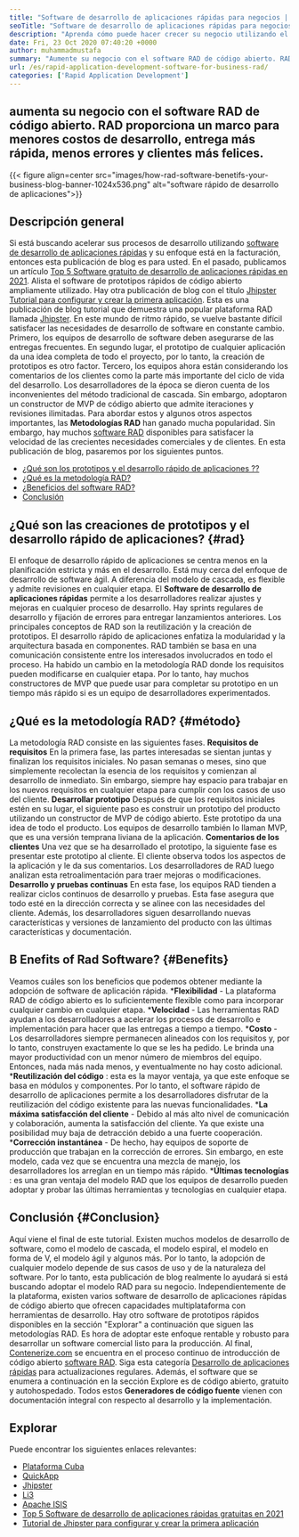 ```yaml
---
title: "Software de desarrollo de aplicaciones rápidas para negocios | Radiante" 
seoTitle: "Software de desarrollo de aplicaciones rápidas para negocios | Radiante" 
description: "Aprenda cómo puede hacer crecer su negocio utilizando el software de desarrollo de aplicaciones rápidas. Este artículo le dará una comprensión de las metodologías RAD de código abierto." 
date: Fri, 23 Oct 2020 07:40:20 +0000
author: muhammadmustafa
summary: "Aumente su negocio con el software RAD de código abierto. RAD proporciona un marco para menores costos de desarrollo, entrega más rápida, menos errores y clientes más felices." 
url: /es/rapid-application-development-software-for-business-rad/
categories: ['Rapid Application Development']
---
```


## aumenta su negocio con el software RAD de código abierto. RAD proporciona un marco para menores costos de desarrollo, entrega más rápida, menos errores y clientes más felices.

{{< figure align=center src="images/how-rad-software-benetifs-your-business-blog-banner-1024x536.png" alt="software rápido de desarrollo de aplicaciones">}}


## Descripción general
Si está buscando acelerar sus procesos de desarrollo utilizando [software de desarrollo de aplicaciones rápidas][1] y su enfoque está en la facturación, entonces esta publicación de blog es para usted. En el pasado, publicamos un artículo [Top 5 Software gratuito de desarrollo de aplicaciones rápidas en 2021][2]. Alista el software de prototipos rápidos de código abierto ampliamente utilizado. Hay otra publicación de blog con el título [Jhipster Tutorial para configurar y crear la primera aplicación][3]. Esta es una publicación de blog tutorial que demuestra una popular plataforma RAD llamada [Jhipster][4].
En este mundo de ritmo rápido, se vuelve bastante difícil satisfacer las necesidades de desarrollo de software en constante cambio. Primero, los equipos de desarrollo de software deben asegurarse de las entregas frecuentes. En segundo lugar, el prototipo de cualquier aplicación da una idea completa de todo el proyecto, por lo tanto, la creación de prototipos es otro factor. Tercero, los equipos ahora están considerando los comentarios de los clientes como la parte más importante del ciclo de vida del desarrollo. Los desarrolladores de la época se dieron cuenta de los inconvenientes del método tradicional de cascada. Sin embargo, adoptaron un constructor de MVP de código abierto que admite iteraciones y revisiones ilimitadas.
Para abordar estos y algunos otros aspectos importantes, las **Metodologías RAD**  han ganado mucha popularidad. Sin embargo, hay muchos [software RAD][1] disponibles para satisfacer la velocidad de las crecientes necesidades comerciales y de clientes.
En esta publicación de blog, pasaremos por los siguientes puntos.
  * [¿Qué son los prototipos y el desarrollo rápido de aplicaciones ??][5]
  * [¿Qué es la metodología RAD?][6]
  * [¿Beneficios del software RAD?][7]
  * [Conclusión][8]

## ¿Qué son las creaciones de prototipos y el desarrollo rápido de aplicaciones?   {#rad}
El enfoque de desarrollo rápido de aplicaciones se centra menos en la planificación estricta y más en el desarrollo. Está muy cerca del enfoque de desarrollo de software ágil. A diferencia del modelo de cascada, es flexible y admite revisiones en cualquier etapa.
El **Software de desarrollo de aplicaciones rápidas**  permite a los desarrolladores realizar ajustes y mejoras en cualquier proceso de desarrollo. Hay sprints regulares de desarrollo y fijación de errores para entregar lanzamientos anteriores.
Los principales conceptos de RAD son la reutilización y la creación de prototipos. El desarrollo rápido de aplicaciones enfatiza la modularidad y la arquitectura basada en componentes. RAD también se basa en una comunicación consistente entre los interesados ​​involucrados en todo el proceso. Ha habido un cambio en la metodología RAD donde los requisitos pueden modificarse en cualquier etapa. Por lo tanto, hay muchos constructores de MVP que puede usar para completar su prototipo en un tiempo más rápido si es un equipo de desarrolladores experimentados.

## ¿Qué es la metodología RAD?   {#método}
La metodología RAD consiste en las siguientes fases.
**Requisitos de requisitos** 
En la primera fase, las partes interesadas se sientan juntas y finalizan los requisitos iniciales. No pasan semanas o meses, sino que simplemente recolectan la esencia de los requisitos y comienzan al desarrollo de inmediato. Sin embargo, siempre hay espacio para trabajar en los nuevos requisitos en cualquier etapa para cumplir con los casos de uso del cliente.
**Desarrollar prototipo** 
Después de que los requisitos iniciales estén en su lugar, el siguiente paso es construir un prototipo del producto utilizando un constructor de MVP de código abierto. Este prototipo da una idea de todo el producto. Los equipos de desarrollo también lo llaman MVP, que es una versión temprana liviana de la aplicación.
**Comentarios de los clientes** 
Una vez que se ha desarrollado el prototipo, la siguiente fase es presentar este prototipo al cliente. El cliente observa todos los aspectos de la aplicación y le da sus comentarios. Los desarrolladores de RAD luego analizan esta retroalimentación para traer mejoras o modificaciones.
**Desarrollo y pruebas continuas** 
En esta fase, los equipos RAD tienden a realizar ciclos continuos de desarrollo y pruebas. Esta fase asegura que todo esté en la dirección correcta y se alinee con las necesidades del cliente. Además, los desarrolladores siguen desarrollando nuevas características y versiones de lanzamiento del producto con las últimas características y documentación.

## B **Enefits of Rad Software?**    {#Benefits}
Veamos cuáles son los beneficios que podemos obtener mediante la adopción de software de aplicación rápida.
  ***Flexibilidad**  - La plataforma RAD de código abierto es lo suficientemente flexible como para incorporar cualquier cambio en cualquier etapa.
  ***Velocidad**  - Las herramientas RAD ayudan a los desarrolladores a acelerar los procesos de desarrollo e implementación para hacer que las entregas a tiempo a tiempo.
  ***Costo**  - Los desarrolladores siempre permanecen alineados con los requisitos y, por lo tanto, construyen exactamente lo que se les ha pedido. Le brinda una mayor productividad con un menor número de miembros del equipo. Entonces, nada más nada menos, y eventualmente no hay costo adicional.
  ***Reutilización del código** : esta es la mayor ventaja, ya que este enfoque se basa en módulos y componentes. Por lo tanto, el software rápido de desarrollo de aplicaciones permite a los desarrolladores disfrutar de la reutilización del código existente para las nuevas funcionalidades.
  ***La máxima satisfacción del cliente**  - Debido al más alto nivel de comunicación y colaboración, aumenta la satisfacción del cliente. Ya que existe una posibilidad muy baja de detracción debido a una fuerte cooperación.
  ***Corrección instantánea**  - De hecho, hay equipos de soporte de producción que trabajan en la corrección de errores. Sin embargo, en este modelo, cada vez que se encuentra una mezcla de manejo, los desarrolladores los arreglan en un tiempo más rápido.
  ***Últimas tecnologías** : es una gran ventaja del modelo RAD que los equipos de desarrollo pueden adoptar y probar las últimas herramientas y tecnologías en cualquier etapa.

## **Conclusión**    {#Conclusion}
Aquí viene el final de este tutorial. Existen muchos modelos de desarrollo de software, como el modelo de cascada, el modelo espiral, el modelo en forma de V, el modelo ágil y algunos más. Por lo tanto, la adopción de cualquier modelo depende de sus casos de uso y de la naturaleza del software. Por lo tanto, esta publicación de blog realmente lo ayudará si está buscando adoptar el modelo RAD para su negocio. Independientemente de la plataforma, existen varios software de desarrollo de aplicaciones rápidas de código abierto que ofrecen capacidades multiplataforma con herramientas de desarrollo. Hay otro software de prototipos rápidos disponibles en la sección "Explorar" a continuación que siguen las metodologías RAD. Es hora de adoptar este enfoque rentable y robusto para desarrollar un software comercial listo para la producción.
Al final, [Contenerize.com][9] se encuentra en el proceso continuo de introducción de código abierto [software RAD][1]. Siga esta categoría [Desarrollo de aplicaciones rápidas][1] para actualizaciones regulares. Además, el software que se enumera a continuación en la sección Explore es de código abierto, gratuito y autohospedado. Todos estos **Generadores de código fuente**  vienen con documentación integral con respecto al desarrollo y la implementación.

## Explorar
Puede encontrar los siguientes enlaces relevantes:
  * [Plataforma Cuba][10]
  * [QuickApp][11]
  * [Jhipster][4]
  * [Li3][12]
  * [Apache ISIS][13]
  * [Top 5 Software de desarrollo de aplicaciones rápidas gratuitas en 2021][2]
  * [Tutorial de Jhipster para configurar y crear la primera aplicación][3]

  
[1]: https://products.containerize.com/rad
[2]: https://blog.containerize.com/rapid-application-development/top-5-free-rapid-application-development-software-in-2021/
[3]: https://blog.containerize.com/2020/10/28/jhipster-tutorial-to-setup-and-create-the-first-application/
[4]: https://products.containerize.com/rad/jhipster
[5]: #rad
[6]: #method
[7]: #benefits
[8]: #conclusion
[9]: https://www.containerize.com/
[10]: https://products.containerize.com/rad/cuba
[11]: https://products.containerize.com/rad/quickapp
[12]: https://products.containerize.com/rad/li3
[13]: https://products.containerize.com/rad/apache-isis
